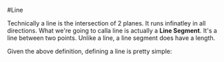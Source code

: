 #Line

Technically a line is the intersection of 2 planes. It runs infinatley in all directions. What we're going to calla  line is actually a __Line Segment__. It's a line between two points. Unlike a line, a line segment does have a length.

Given the above definition, defining a line is pretty simple: